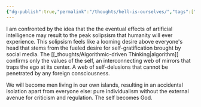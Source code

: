 ```yaml
---
{"dg-publish":true,"permalink":"/thoughts/hell-is-ourselves/","tags":["self","identity","philosophy","life","technology"],"noteIcon":"","updated":"2024-12-17T20:42:20.479+08:00"}
---
```


I am confronted by the idea that the the eventual effects of artificial intelligence may result to the peak solipsism that humanity will ever experience. This solipsism feels like a looming desire above everyone's head that stems from the fueled desire for self-gratification brought by social media. The [[_thoughts/Algorithmic-driven Thinking\|algorithm]] confirms only the values of the self, an interconnecting web of mirrors that traps the ego at its center. A web of self-delusions that cannot be penetrated by any foreign consciousness.

We will become men living in our own islands, resulting in an accidental isolation apart from everyone else: pure individualism without the external avenue for criticism and regulation. The self becomes God.